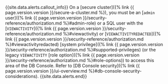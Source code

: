 {{site.data.alerts.callout_info}}
On a [secure cluster]({% link {{ page.version.version }}/secure-a-cluster.md %}), you must be an [`admin` user]({% link {{ page.version.version }}/security-reference/authorization.md %}#admin-role) or a SQL user with the [`VIEWACTIVITY`]({% link {{ page.version.version }}/security-reference/authorization.md %}#viewactivity) or [`VIEWACTIVITYREDACTED`]({% link {{ page.version.version }}/security-reference/authorization.md %}#viewactivityredacted) [system privilege]({% link {{ page.version.version }}/security-reference/authorization.md %}#supported-privileges) (or the legacy `VIEWACTIVITY` [role option]({% link {{ page.version.version }}/security-reference/authorization.md %}#role-options)) to access this area of the DB Console. Refer to [DB Console security]({% link {{ page.version.version }}/ui-overview.md %}#db-console-security-considerations).
{{site.data.alerts.end}}
